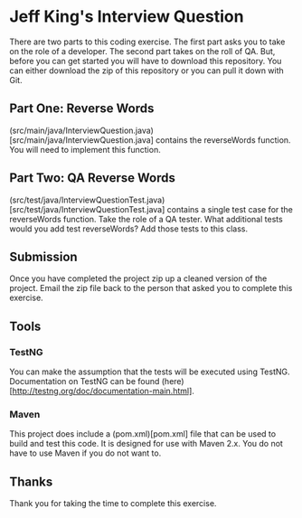 Jeff King's Interview Question
==============================

There are two parts to this coding exercise.
The first part asks you to take on the role of a developer.
The second part takes on the roll of QA.
But, before you can get started you will have to download this repository.
You can either download the zip of this repository or you can pull it down with Git.

Part One: Reverse Words
-----------------------

(src/main/java/InterviewQuestion.java)[src/main/java/InterviewQuestion.java] contains the reverseWords function.
You will need to implement this function.

Part Two: QA Reverse Words
--------------------------

(src/test/java/InterviewQuestionTest.java)[src/test/java/InterviewQuestionTest.java] contains a single test case for the reverseWords function.
Take the role of a QA tester.
What additional tests would you add test reverseWords?
Add those tests to this class.

Submission
----------

Once you have completed the project zip up a cleaned version of the project.
Email the zip file back to the person that asked you to complete this exercise.

Tools
-----

### TestNG

You can make the assumption that the tests will be executed using TestNG.
Documentation on TestNG can be found (here)[http://testng.org/doc/documentation-main.html].

### Maven
This project does include a (pom.xml)[pom.xml] file that can be used to build and test this code.
It is designed for use with Maven 2.x.
You do not have to use Maven if you do not want to.

Thanks
------

Thank you for taking the time to complete this exercise.

